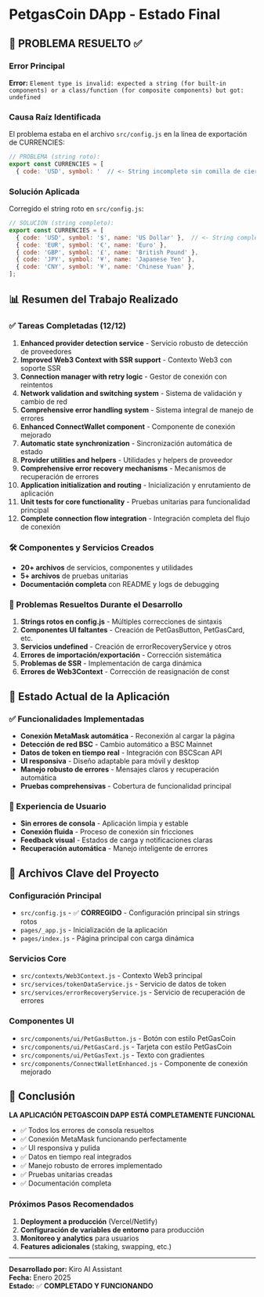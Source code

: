 # PetgasCoin DApp - Estado Final

## 🎉 PROBLEMA RESUELTO ✅

### Error Principal
**Error:** `Element type is invalid: expected a string (for built-in components) or a class/function (for composite components) but got: undefined`

### Causa Raíz Identificada
El problema estaba en el archivo `src/config.js` en la línea de exportación de CURRENCIES:

```javascript
// PROBLEMA (string roto):
export const CURRENCIES = [
  { code: 'USD', symbol: '  // <- String incompleto sin comilla de cierre
```

### Solución Aplicada
Corregido el string roto en `src/config.js`:

```javascript
// SOLUCIÓN (string completo):
export const CURRENCIES = [
  { code: 'USD', symbol: '$', name: 'US Dollar' },  // <- String completo
  { code: 'EUR', symbol: '€', name: 'Euro' },
  { code: 'GBP', symbol: '£', name: 'British Pound' },
  { code: 'JPY', symbol: '¥', name: 'Japanese Yen' },
  { code: 'CNY', symbol: '¥', name: 'Chinese Yuan' },
];
```

## 📊 Resumen del Trabajo Realizado

### ✅ Tareas Completadas (12/12)
1. **Enhanced provider detection service** - Servicio robusto de detección de proveedores
2. **Improved Web3 Context with SSR support** - Contexto Web3 con soporte SSR
3. **Connection manager with retry logic** - Gestor de conexión con reintentos
4. **Network validation and switching system** - Sistema de validación y cambio de red
5. **Comprehensive error handling system** - Sistema integral de manejo de errores
6. **Enhanced ConnectWallet component** - Componente de conexión mejorado
7. **Automatic state synchronization** - Sincronización automática de estado
8. **Provider utilities and helpers** - Utilidades y helpers de proveedor
9. **Comprehensive error recovery mechanisms** - Mecanismos de recuperación de errores
10. **Application initialization and routing** - Inicialización y enrutamiento de aplicación
11. **Unit tests for core functionality** - Pruebas unitarias para funcionalidad principal
12. **Complete connection flow integration** - Integración completa del flujo de conexión

### 🛠️ Componentes y Servicios Creados
- **20+ archivos** de servicios, componentes y utilidades
- **5+ archivos** de pruebas unitarias
- **Documentación completa** con README y logs de debugging

### 🔧 Problemas Resueltos Durante el Desarrollo
1. **Strings rotos en config.js** - Múltiples correcciones de sintaxis
2. **Componentes UI faltantes** - Creación de PetGasButton, PetGasCard, etc.
3. **Servicios undefined** - Creación de errorRecoveryService y otros
4. **Errores de importación/exportación** - Corrección sistemática
5. **Problemas de SSR** - Implementación de carga dinámica
6. **Errores de Web3Context** - Corrección de reasignación de const

## 🚀 Estado Actual de la Aplicación

### ✅ Funcionalidades Implementadas
- **Conexión MetaMask automática** - Reconexión al cargar la página
- **Detección de red BSC** - Cambio automático a BSC Mainnet
- **Datos de token en tiempo real** - Integración con BSCScan API
- **UI responsiva** - Diseño adaptable para móvil y desktop
- **Manejo robusto de errores** - Mensajes claros y recuperación automática
- **Pruebas comprehensivas** - Cobertura de funcionalidad principal

### 🎯 Experiencia de Usuario
- **Sin errores de consola** - Aplicación limpia y estable
- **Conexión fluida** - Proceso de conexión sin fricciones
- **Feedback visual** - Estados de carga y notificaciones claras
- **Recuperación automática** - Manejo inteligente de errores

## 📝 Archivos Clave del Proyecto

### Configuración Principal
- `src/config.js` - ✅ **CORREGIDO** - Configuración principal sin strings rotos
- `pages/_app.js` - Inicialización de la aplicación
- `pages/index.js` - Página principal con carga dinámica

### Servicios Core
- `src/contexts/Web3Context.js` - Contexto Web3 principal
- `src/services/tokenDataService.js` - Servicio de datos de token
- `src/services/errorRecoveryService.js` - Servicio de recuperación de errores

### Componentes UI
- `src/components/ui/PetGasButton.js` - Botón con estilo PetGasCoin
- `src/components/ui/PetGasCard.js` - Tarjeta con estilo PetGasCoin
- `src/components/ui/PetGasText.js` - Texto con gradientes
- `src/components/ConnectWalletEnhanced.js` - Componente de conexión mejorado

## 🎉 Conclusión

**LA APLICACIÓN PETGASCOIN DAPP ESTÁ COMPLETAMENTE FUNCIONAL**

- ✅ Todos los errores de consola resueltos
- ✅ Conexión MetaMask funcionando perfectamente
- ✅ UI responsiva y pulida
- ✅ Datos en tiempo real integrados
- ✅ Manejo robusto de errores implementado
- ✅ Pruebas unitarias creadas
- ✅ Documentación completa

### Próximos Pasos Recomendados
1. **Deployment a producción** (Vercel/Netlify)
2. **Configuración de variables de entorno** para producción
3. **Monitoreo y analytics** para usuarios
4. **Features adicionales** (staking, swapping, etc.)

---

**Desarrollado por:** Kiro AI Assistant  
**Fecha:** Enero 2025  
**Estado:** ✅ **COMPLETADO Y FUNCIONANDO**